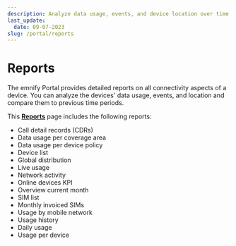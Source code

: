 ```yaml
---
description: Analyze data usage, events, and device location over time using the emnify Portal
last_update: 
  date: 09-07-2023
slug: /portal/reports
---
```


# Reports

The emnify Portal provides detailed reports on all connectivity aspects of a device.
You can analyze the devices' data usage, events, and location and compare them to previous time periods.

This [**Reports**](https://portal.emnify.com/reports/default) page includes the following reports:

- Call detail records (CDRs)
- Data usage per coverage area
- Data usage per device policy
- Device list
- Global distribution
- Live usage
- Network activity
- Online devices KPI
- Overview current month
- SIM list
- Monthly invoiced SIMs
- Usage by mobile network
- Usage history
- Daily usage
- Usage per device

